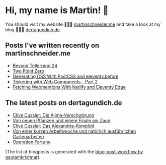 # Hi, my name is Martin! 👋 
You should visit my website 👨🏼‍💻  [martinschneider.me](https://martinschneider.me) and take a look at my blog 🤷🏼‍♂️ [dertagundich.de](https://www.dertagundich.de).

## Posts I've written recently on martinschneider.me
<!-- MSME-POST-LIST:START -->
- [Beyond Tellerrand 24](https://martinschneider.me/articles/beyond-tellerrand-24/)
- [Two Point Zero](https://martinschneider.me/articles/two-point-zero/)
- [Generating CSS With PostCSS and eleventy.before](https://martinschneider.me/articles/generating-css-with-postcss-and-eleventy-before/)
- [Tinkering with Web Components – Part 2](https://martinschneider.me/articles/tinkering-with-web-components-part-2/)
- [Fetching Webmentions With Netlify and Eleventy Edge](https://martinschneider.me/articles/fetching-webmentions-with-netlify-and-eleventy-edge/)
<!-- MSME-POST-LIST:END -->

## The latest posts on dertagundich.de
<!-- DTUI-POST-LIST:START -->
- [Clive Cussler: Die Ajima-Verschwörung](https://www.dertagundich.de/2024/06/clive-cussler-die-ajima-verschworung)
- [Von neuen Pflanzen und einem Finale am Zaun](https://www.dertagundich.de/2024/06/von-neuen-pflanzen-und-einem-finale-am-zaun)
- [Clive Cussler: Das Alexandria-Komplott](https://www.dertagundich.de/2024/06/clive-cussler-das-alexandria-komplott)
- [Von einer kurzen Arbeitswoche und natürlich ausführlichen Gartenarbeiten](https://www.dertagundich.de/2024/06/von-einer-kurzen-arbeitswoche-und-naturlich-ausfuhrlichen-gartenarbeiten)
- [Operation Fortune](https://www.dertagundich.de/2024/06/operation-fortune)
<!-- DTUI-POST-LIST:END -->

(The list of blogposts is generated with the [blog-post-workflow by gautamkrishnar](https://github.com/gautamkrishnar/blog-post-workflow)).
